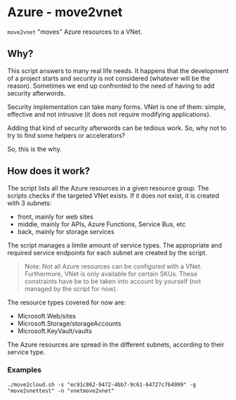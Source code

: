 # Azure - move2vnet

`move2vnet` "moves" Azure resources to a VNet.

## Why?

This script answers to many real life needs.
It happens that the development of a project starts and security is not considered (whatever will be the reason). Sometimes we end up confronted to the need of having to add security afterwords.

Security implementation can take many forms.
VNet is one of them: simple, effective and not intrusive (it does not require modifying applications).

Adding that kind of security afterwords can be tedious work.
So, why not to try to find some helpers or accelerators?

So, this is the why.

## How does it work?

The script lists all the Azure resources in a given resource group.
The scripts checks if the targeted VNet exists. If it does not exist, it is created with 3 subnets:
 - front, mainly for web sites
 - middle, mainly for APIs, Azure Functions, Service Bus, etc
 - back, mainly for storage services

The script manages a limite amount of service types.
The appropriate and required service endpoints for each subnet are created by the script.

> Note:
> Not all Azure resources can be configured with a VNet.
> Furthermore, VNet is only available for certain SKUs.
> These constraints have be to be taken into account by yourself (not managed by the script for now).

The resource types covered for now are:
 - Microsoft.Web/sites 
 - Microsoft.Storage/storageAccounts
 - Microsoft.KeyVault/vaults

The Azure resources are spread in the different subnets, according to their service type.

### Examples

`./move2cloud.sh -s "ec91c862-9472-4bb7-9c61-64727c764999" -g "move2vnettest" -n "vnetmove2vnet"`